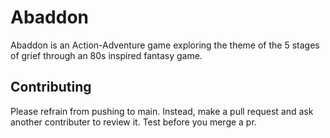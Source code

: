 
# Abaddon

Abaddon is an Action-Adventure game exploring the theme of the 5 stages of grief through an 80s inspired fantasy game.


## Contributing

Please refrain from pushing to main. Instead, make a pull request and ask another contributer to review it.
Test before you merge a pr. 
